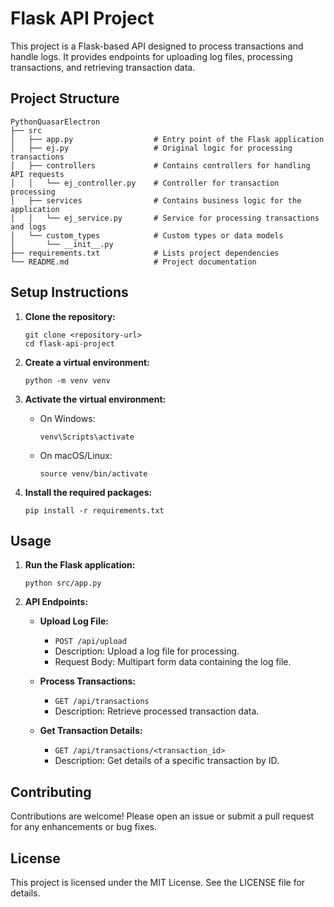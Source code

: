 # Flask API Project

This project is a Flask-based API designed to process transactions and handle logs. It provides endpoints for uploading log files, processing transactions, and retrieving transaction data.

## Project Structure

```
PythonQuasarElectron
├── src
│   ├── app.py                  # Entry point of the Flask application
│   ├── ej.py                   # Original logic for processing transactions  
│   ├── controllers             # Contains controllers for handling API requests
│   │   └── ej_controller.py    # Controller for transaction processing
│   ├── services                # Contains business logic for the application
│   │   └── ej_service.py       # Service for processing transactions and logs
│   └── custom_types            # Custom types or data models
│       └── __init__.py
├── requirements.txt            # Lists project dependencies
└── README.md                   # Project documentation
```

## Setup Instructions

1. **Clone the repository:**
   ```
   git clone <repository-url>
   cd flask-api-project
   ```

2. **Create a virtual environment:**
   ```
   python -m venv venv
   ```

3. **Activate the virtual environment:**
   - On Windows:
     ```
     venv\Scripts\activate
     ```
   - On macOS/Linux:
     ```
     source venv/bin/activate
     ```

4. **Install the required packages:**
   ```
   pip install -r requirements.txt
   ```

## Usage

1. **Run the Flask application:**
   ```
   python src/app.py
   ```

2. **API Endpoints:**
   - **Upload Log File:**
     - `POST /api/upload`
     - Description: Upload a log file for processing.
     - Request Body: Multipart form data containing the log file.

   - **Process Transactions:**
     - `GET /api/transactions`
     - Description: Retrieve processed transaction data.

   - **Get Transaction Details:**
     - `GET /api/transactions/<transaction_id>`
     - Description: Get details of a specific transaction by ID.

## Contributing

Contributions are welcome! Please open an issue or submit a pull request for any enhancements or bug fixes.

## License

This project is licensed under the MIT License. See the LICENSE file for details.